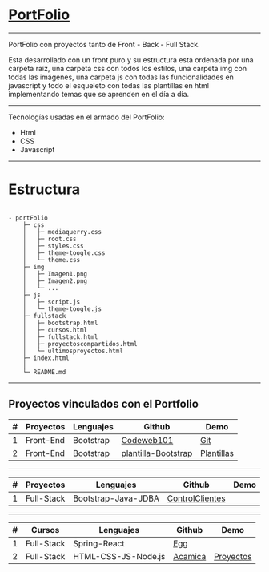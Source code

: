 # [PortFolio](https://megagringa.github.io/portFolio/index.html)

---

PortFolio con proyectos tanto de Front - Back - Full Stack.

Esta desarrollado con un front puro y su estructura esta ordenada por una carpeta raíz, una carpeta css con todos los estilos, una carpeta img con todas las imágenes, una carpeta js con todas las funcionalidades en javascript y todo el esqueleto con todas las plantillas en html implementando temas que se aprenden en el día a día.

---

Tecnologías usadas en el armado del PortFolio:
- Html
- CSS     
- Javascript             

---

# Estructura

```

- portFolio
    ├─ css
    │   ├─ mediaquerry.css
    │   ├─ root.css
    │   ├─ styles.css
    │   ├─ theme-toogle.css
    │   └─ theme.css
    ├─ img
    │   ├─ Imagen1.png
    │   ├─ Imagen2.png
    │   └─ ...
    ├─ js
    │   ├─ script.js
    │   └─ theme-toogle.js
    ├─ fullstack
    │   ├─ bootstrap.html
    │   ├─ cursos.html
    │   ├─ fullstack.html
    │   ├─ proyectoscompartidos.html
    │   └─ ultimosproyectos.html
    ├─ index.html
    │
    └─ README.md

```    
---

## Proyectos vinculados con el Portfolio



|  #  | Proyectos | Lenguajes |Github| Demo |
| --- | --- | --- | --- | --- |
| 1   | Front-End | Bootstrap |[Codeweb101](https://github.com/Codeweb101/CodeWeb101)| [Git](https://codeweb101.github.io/CodeWeb101/index.html) |
| 2   | Front-End | Bootstrap | [plantilla-Bootstrap](https://github.com/megagringa/plantilla-Bootstrap)| [Plantillas](https://megagringa.github.io/plantilla-Bootstrap/index.html) |

---

| #   | Proyectos | Lenguajes | Github | Demo |
|---|---|---|---|---|
| 1 | Full-Stack | Bootstrap-Java-JDBA | [ControlClientes](https://github.com/megagringa/ControlClientes) | []() |

---

| #   | Cursos | Lenguajes | Github | Demo |
|---|---|---|---|---|
| 1 | Full-Stack | Spring-React  | [Egg](https://github.com/megagringa/FullStack_Egg_Curso)  |  |
| 2 | Full-Stack | HTML-CSS-JS-Node.js | [Acamica](https://github.com/megagringa/FullStack_Acamica) | [Proyectos](https://megagringa.github.io/FullStack_Acamica/index.html) |


